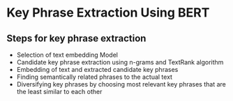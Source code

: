 # Key Phrase Extraction Using BERT
## Steps for key phrase extraction
  - Selection of text embedding Model
  - Candidate key phrase extraction using n-grams and TextRank algorithm
  - Embedding of text and extracted candidate key phrases
  - Finding semantically related phrases to the actual text
  - Diversifying key phrases by choosing most relevant key phrases that are the least similar to each other
